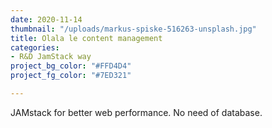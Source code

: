 ```yaml
---
date: 2020-11-14
thumbnail: "/uploads/markus-spiske-516263-unsplash.jpg"
title: Olala le content management
categories:
- R&D JamStack way
project_bg_color: "#FFD4D4"
project_fg_color: "#7ED321"

---
```

JAMstack for better web performance. No need of database. 